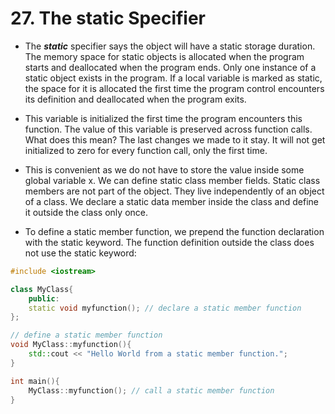 # 27. The static Specifier

- The ***static*** specifier says the object will have a static storage duration. The memory space for static objects is allocated when the program starts and deallocated when the program ends. Only one instance of a static object exists in the program. If a local variable is marked as static, the space for it is allocated the first time the program control encounters its definition and deallocated when the program exits.

- This variable is initialized the first time the program encounters this function. The value of this variable is preserved across function calls. What does this mean? The last changes we made to it stay. It will not get initialized to zero for every function call, only the first time.

- This is convenient as we do not have to store the value inside some global variable x. We can define static class member fields. Static class members are not part of the object. They live independently of an object of a class. We declare a static data member inside the class and define it outside the class only once.

- To define a static member function, we prepend the function declaration with the static keyword. The function definition outside the class does not use the static keyword:
```cpp
#include <iostream>

class MyClass{
	public:
	static void myfunction(); // declare a static member function
};

// define a static member function
void MyClass::myfunction(){
	std::cout << "Hello World from a static member function.";
}

int main(){
	MyClass::myfunction(); // call a static member function
}
```

